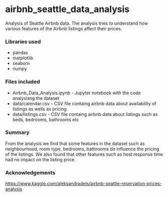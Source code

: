 # airbnb_seattle_data_analysis
Analysis of Seattle Airbnb data. The analysis tries to understand how various features of the Airbnb listings affect their prices.

### Libraries used
- pandas
- matplotlib
- seaborn
- numpy

### Files included
- Airbnb_Data_Analysis.ipynb - Jupyter notebook with the code analysisng the dataset
- data/calendar.csv - CSV file containg airbnb data about availability of listings as wells as pricing
- data/listings.csv - CSV file containg airbnb data about listings such as beds, bedrooms, bathrooms etc

### Summary
From the analysis we find that some features in the dataset such as neighbourhood, room type, bedrooms, bathrooms do influence the pricing of the listings. We also found that other features such as host response time had no impact on the listing price.

### Acknowledgements
https://www.kaggle.com/aleksandradeis/airbnb-seattle-reservation-prices-analysis
